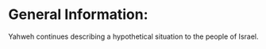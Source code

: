 # General Information:

Yahweh continues describing a hypothetical situation to the people of Israel.